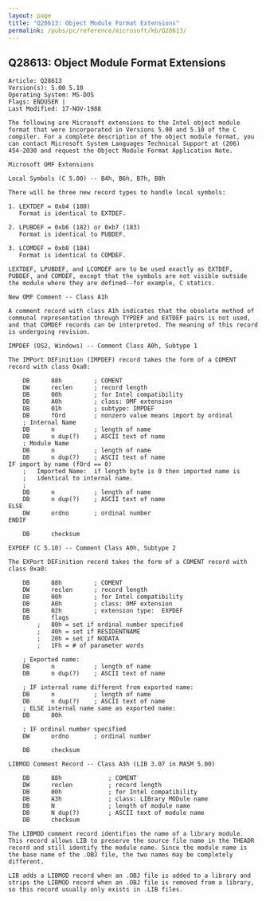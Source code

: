 ```yaml
---
layout: page
title: "Q28613: Object Module Format Extensions"
permalink: /pubs/pc/reference/microsoft/kb/Q28613/
---
```


## Q28613: Object Module Format Extensions

	Article: Q28613
	Version(s): 5.00 5.10
	Operating System: MS-DOS
	Flags: ENDUSER |
	Last Modified: 17-NOV-1988
	
	The following are Microsoft extensions to the Intel object module
	format that were incorporated in Versions 5.00 and 5.10 of the C
	compiler. For a complete description of the object module format, you
	can contact Microsoft System Languages Technical Support at (206)
	454-2030 and request the Object Module Format Application Note.
	
	Microsoft OMF Extensions
	
	Local Symbols (C 5.00) -- B4h, B6h, B7h, B8h
	
	There will be three new record types to handle local symbols:
	
	1. LEXTDEF = 0xb4 (180)
	   Format is identical to EXTDEF.
	
	2. LPUBDEF = 0xb6 (182) or 0xb7 (183)
	   Format is identical to PUBDEF.
	
	3. LCOMDEF = 0xb8 (184)
	   Format is identical to COMDEF.
	
	LEXTDEF, LPUBDEF, and LCOMDEF are to be used exactly as EXTDEF,
	PUBDEF, and COMDEF, except that the symbols are not visible outside
	the module where they are defined--for example, C statics.
	
	New OMF Comment -- Class A1h
	
	A comment record with class A1h indicates that the obsolete method of
	communal representation through TYPDEF and EXTDEF pairs is not used,
	and that COMDEF records can be interpreted. The meaning of this record
	is undergoing revision.
	
	IMPDEF (OS2, Windows) -- Comment Class A0h, Subtype 1
	
	The IMPort DEFinition (IMPDEF) record takes the form of a COMENT
	record with class 0xa0:
	
	    DB      88h         ; COMENT
	    DW      reclen      ; record length
	    DB      00h         ; for Intel compatibility
	    DB      A0h         ; class: OMF extension
	    DB      01h         ; subtype: IMPDEF
	    DB      fOrd        ; nonzero value means import by ordinal
	    ; Internal Name
	    DB      n           ; length of name
	    DB      n dup(?)    ; ASCII text of name
	    ; Module Name
	    DB      n           ; length of name
	    DB      n dup(?)    ; ASCII text of name
	IF import by name (fOrd == 0)
	    ;   Imported Name:  if length byte is 0 then imported name is
	    ;   identical to internal name.
	    ;
	    DB      n           ; length of name
	    DB      n dup(?)    ; ASCII text of name
	ELSE
	    DW      ordno       ; ordinal number
	ENDIF
	
	    DB      checksum
	
	EXPDEF (C 5.10) -- Comment Class A0h, Subtype 2
	
	The EXPort DEFinition record takes the form of a COMENT record with
	class 0xa0:
	
	    DB      88h         ; COMENT
	    DW      reclen      ; record length
	    DB      00h         ; for Intel compatibility
	    DB      A0h         ; class: OMF extension
	    DB      02h         ; extension type:  EXPDEF
	    DB      flags
	        ;   80h = set if ordinal number specified
	        ;   40h = set if RESIDENTNAME
	        ;   20h = set if NODATA
	        ;   1Fh = # of parameter words
	
	    ; Exported name:
	    DB      n           ; length of name
	    DB      n dup(?)    ; ASCII text of name
	
	    ; IF internal name different from exported name:
	    DB      n           ; length of name
	    DB      n dup(?)    ; ASCII text of name
	    ; ELSE internal name same as exported name:
	    DB      00h
	
	    ; IF ordinal number specified
	    DW      ordno       ; ordinal number
	
	    DB      checksum
	
	LIBMOD Comment Record -- Class A3h (LIB 3.07 in MASM 5.00)
	
	    DB      88h             ; COMENT
	    DW      reclen          ; record length
	    DB      00h             ; for Intel compatibility
	    DB      A3h             ; class: LIBrary MODule name
	    DB      N               ; length of module name
	    DB      N dup(?)        ; ASCII text of module name
	    DB      checksum
	
	The LIBMOD comment record identifies the name of a library module.
	This record allows LIB to preserve the source file name in the THEADR
	record and still identify the module name. Since the module name is
	the base name of the .OBJ file, the two names may be completely
	different.
	
	LIB adds a LIBMOD record when an .OBJ file is added to a library and
	strips the LIBMOD record when an .OBJ file is removed from a library,
	so this record usually only exists in .LIB files.
